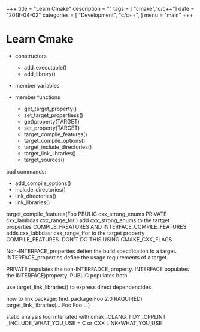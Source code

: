 +++
title = "Learn Cmake"
description = ""
tags = [
    "cmake","c/c++"]
date = "2018-04-02"
categories = [
    "Development",
    "c/c++",
]
menu = "main"
+++
# Learn Cmake 


- constructors
    - add_executable()
    - add_library()
- member variables

- member functions
    - get_target_property()
    - set_target_propertiess()
    - get)property(TARGET)
    - set_property(TARGET)
    - target_compile_features()
    - target_compile_options()
    - target_include_directories()
    - target_link_libraries()
    - target_sources()

bad commands:
- add_compile_options()
- include_directories()
- link_directories()
- link_libraries()

target_compile_features(Foo
PBULIC 
    cxx_strong_enums
PRIVATE
    cxx_lambdas
    cxx_range_for
)
add cxx_strong_enums to the tartget properties
 COMPILE_FREATURES AND INTERFACE_COMPILE_FEATURES
 adds cxx_labbdas; cxx_range_ffor to the target property COMPILE_FEATURES.
 DON'T DO THIS USING CMAKE_CXX_FLAGS

 Non-INTERFACE_properties defien the build specification fo a target.
 INTERFACE_properties define the usage requirements of a target.

PRIVATE populates the non-INTERFADCE_property.
INTERFACE populates the INTERFACE)property.
PUBLIC populates both.


use target_link_libraries() to express direct dependencides




how to link package:
find_package(Foo 2.0 RAQUIRED)
target_link_libraries(... Foo:Foo ...)



static analysis tool interrated with cmak
<lang>_CLANG_TIDY
<lang>_CPPLINT
<lang>_INCLUDE_WHAT_YOU_USE
<lang> = C or CXX
LINK+WHAT_YOU_USE



